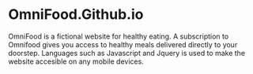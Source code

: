 # OmniFood.Github.io

OmniFood is a fictional website for healthy eating. A subscription to Omnifood gives you access to healthy meals delivered directly to your doorstep.
Languages such as Javascript and Jquery is used to make the website accesible on any mobile devices.

